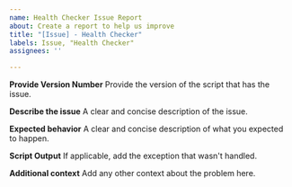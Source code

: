 ```yaml
---
name: Health Checker Issue Report
about: Create a report to help us improve
title: "[Issue] - Health Checker"
labels: Issue, "Health Checker"
assignees: ''

---
```


**Provide Version Number**
Provide the version of the script that has the issue.

**Describe the issue**
A clear and concise description of the issue.

**Expected behavior**
A clear and concise description of what you expected to happen.

**Script Output**
If applicable, add the exception that wasn't handled.

**Additional context**
Add any other context about the problem here.

